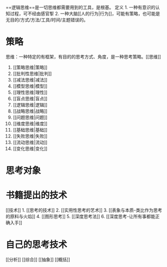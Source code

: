 ==逻辑思维==是一切思维都需要用到的工具，是根基。
定义
	1. 一种有意识的认知过程，可不经由感官揧
	2. 一种大脑[[人的行为|行为]]，可能有策略，也可能是无目的/方式/方法/工具/时间/主题错误的。
# 策略
思维：一种特定的有框架，有目的的思考方式、角度，是一种思考策略。[[思维]]
1. [[策略思维|策略]] 
2. [[批判性思维|批判]] 
3. [[减法思维|减法]] 
4. [[模型思维|模型]] 
5. [[理性思维|理性]] 
6. [[盲点思维|盲点]] 
7. [[逻辑思维|逻辑]] 
8. [[战略思维|战略]] 
9. [[问题思维|问题]] 
10. [[维度思维|维度]] 
11. [[基础思维|基础]] 
12. [[失败思维|失败]] 
14. [[流动思维|流动]] 
15. [[变化思维|变化]] 

# 思考对象
# 书籍提出的技术
[[技术]] 
	1. [[思考的技术]] 
	2. [[实用性思考的艺术]] 
	3. [[表象与本质-类比作为思考的原料与火焰]] 
	4. [[图形思考]] 
	5. [[深度思考法]] 
	6. [[深度思考-让所有事都能正确入手]] 

# 自己的思考技术
[[分析]] 
[[综合]] 
[[抽象]] 
[[概括]] 